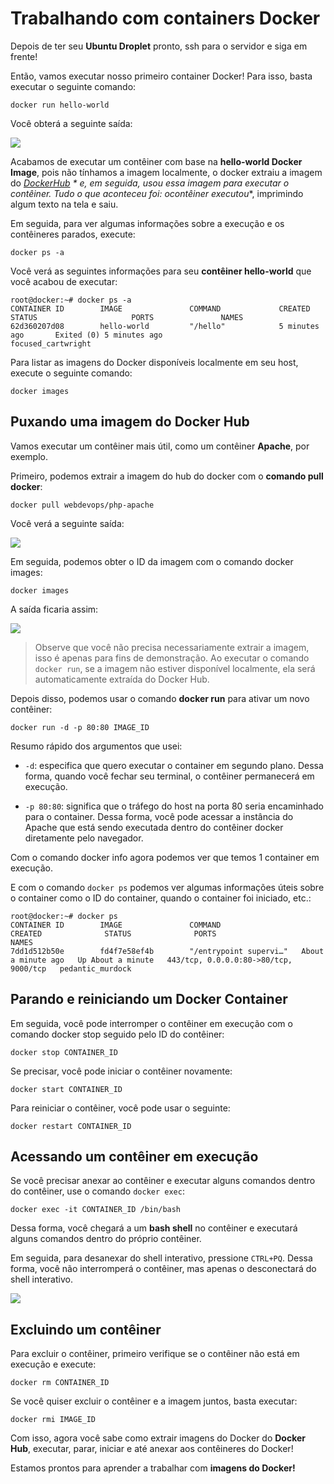 # Trabalhando com containers Docker

Depois de ter seu **Ubuntu Droplet** pronto, ssh para o servidor e siga em frente!

Então, vamos executar nosso primeiro container Docker! Para isso, basta executar o seguinte comando:

```
docker run hello-world
```

Você obterá a seguinte saída:

![](https://cdn.devdojo.com/posts/images/April2020/docker-run.png)

Acabamos de executar um contêiner com base na **hello-world Docker Image**, pois não tínhamos a imagem localmente, o docker extraiu a imagem do **[DockerHub](https://hub.docker.com)* * e, em seguida, usou essa imagem para executar o contêiner.
Tudo o que aconteceu foi: o**contêiner executou**, imprimindo algum texto na tela e saiu.

Em seguida, para ver algumas informações sobre a execução e os contêineres parados, execute:

```
docker ps -a
```

Você verá as seguintes informações para seu **contêiner hello-world** que você acabou de executar:

```
root@docker:~# docker ps -a
CONTAINER ID        IMAGE               COMMAND             CREATED             STATUS                     PORTS               NAMES
62d360207d08        hello-world         "/hello"            5 minutes ago       Exited (0) 5 minutes ago                       focused_cartwright
```

Para listar as imagens do Docker disponíveis localmente em seu host, execute o seguinte comando:

```
docker images
```

## Puxando uma imagem do Docker Hub

Vamos executar um contêiner mais útil, como um contêiner **Apache**, por exemplo.

Primeiro, podemos extrair a imagem do hub do docker com o **comando pull docker**:

```
docker pull webdevops/php-apache
```

Você verá a seguinte saída:

![](https://cdn.devdojo.com/posts/images/April2020/docker-pull-php-apache.png)

Em seguida, podemos obter o ID da imagem com o comando docker images:

```
docker images
```

A saída ficaria assim:

![](https://cdn.devdojo.com/posts/images/April2020/docker-images.png)

> Observe que você não precisa necessariamente extrair a imagem, isso é apenas para fins de demonstração. Ao executar o comando `docker run`, se a imagem não estiver disponível localmente, ela será automaticamente extraída do Docker Hub.

Depois disso, podemos usar o comando **docker run** para ativar um novo contêiner:

```
docker run -d -p 80:80 IMAGE_ID
```

Resumo rápido dos argumentos que usei:

* `-d`: especifica que quero executar o container em segundo plano. Dessa forma, quando você fechar seu terminal, o contêiner permanecerá em execução.

* `-p 80:80`: significa que o tráfego do host na porta 80 seria encaminhado para o container. Dessa forma, você pode acessar a instância do Apache que está sendo executada dentro do contêiner docker diretamente pelo navegador.

Com o comando docker info agora podemos ver que temos 1 container em execução.

E com o comando `docker ps` podemos ver algumas informações úteis sobre o container como o ID do container, quando o container foi iniciado, etc.:

```
root@docker:~# docker ps
CONTAINER ID        IMAGE               COMMAND                  CREATED              STATUS              PORTS                                   NAMES
7dd1d512b50e        fd4f7e58ef4b        "/entrypoint supervi…"   About a minute ago   Up About a minute   443/tcp, 0.0.0.0:80->80/tcp, 9000/tcp   pedantic_murdock
```

## Parando e reiniciando um Docker Container

Em seguida, você pode interromper o contêiner em execução com o comando docker stop seguido pelo ID do contêiner:

```
docker stop CONTAINER_ID
```

Se precisar, você pode iniciar o contêiner novamente:

```
docker start CONTAINER_ID
```

Para reiniciar o contêiner, você pode usar o seguinte:

```
docker restart CONTAINER_ID
```

## Acessando um contêiner em execução

Se você precisar anexar ao contêiner e executar alguns comandos dentro do contêiner, use o comando `docker exec`:

```
docker exec -it CONTAINER_ID /bin/bash
```

Dessa forma, você chegará a um **bash shell** no contêiner e executará alguns comandos dentro do próprio contêiner.

Em seguida, para desanexar do shell interativo, pressione `CTRL+PQ`. Dessa forma, você não interromperá o contêiner, mas apenas o desconectará do shell interativo.

![](https://cdn.devdojo.com/posts/images/April2020/docker-exec-stop1.png)

## Excluindo um contêiner

Para excluir o contêiner, primeiro verifique se o contêiner não está em execução e execute:

```
docker rm CONTAINER_ID
```

Se você quiser excluir o contêiner e a imagem juntos, basta executar:

```
docker rmi IMAGE_ID
```

Com isso, agora você sabe como extrair imagens do Docker do **Docker Hub**, executar, parar, iniciar e até anexar aos contêineres do Docker!

Estamos prontos para aprender a trabalhar com **imagens do Docker!**
